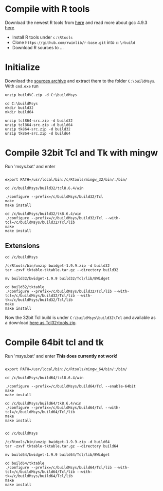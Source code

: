 
# Compile with R tools

Download the newest R tools from
[here](https://cran.r-project.org/bin/windows/Rtools/) and read more
about gcc 4.9.3 [here](https://github.com/rwinlib/r-base#readme).

* Install R tools under `c:\Rtools`
* Clone `https://github.com/rwinlib/r-base.git` into `c:\rbuild`
* Download R sources to ...


# Initialize

Download the [sources archive](buildVC.zip) and extract them to the
folder `C:\buildMsys`. With `cmd.exe` run

~~~
unzip buildVC.zip -d C:\buildMsys

cd C:\buildMsys
mkdir build32
mkdir build64

unzip tcl864-src.zip -d build32
unzip tcl864-src.zip -d build64
unzip tk864-src.zip -d build32
unzip tk864-src.zip -d build64
~~~


# Compile 32bit Tcl and Tk with mingw

Run 'msys.bat' and enter

~~~

export PATH=/usr/local/bin:/c/Rtools/mingw_32/bin/:/bin/

cd /c/buildMsys/build32/tcl8.6.4/win

./configure --prefix=/c/buildMsys/build32/Tcl
make
make install

cd /c/buildMsys/build32/tk8.6.4/win
./configure --prefix=/c/buildMsys/build32/Tcl --with-tcl=/c/buildMsys/build32/Tcl/lib
make
make install
~~~


## Extensions

~~~
cd /c/buildMsys

/c/Rtools/bin/unzip bwidget-1.9.9.zip -d build32
tar -zxvf tktable-tktable.tar.gz --directory build32

mv build32/bwidget-1.9.9 build32/Tcl/lib/BWidget

cd build32/tktable
./configure --prefix=/c/buildMsys/build32/Tcl/lib --with-tcl=/c/buildMsys/build32/Tcl/lib --with-tk=/c/buildMsys/build32/Tcl/lib
make
make install
~~~

Now the 32bit Tcl build is under `C:\buildMsys\build32\Tcl` and
available as a download [here as Tcl32rtools.zip](Tcl32rtools.zip).


# Compile 64bit tcl and tk

Run 'msys.bat' and enter **This does currently not work!**

~~~

export PATH=/usr/local/bin:/c/Rtools/mingw_64/bin/:/bin/

cd /c/buildMsys/build64/tcl8.6.4/win

./configure --prefix=/c/buildMsys/build64/Tcl --enable-64bit
make
make install

cd /c/buildMsys/build64/tk8.6.4/win
./configure --prefix=/c/buildMsys/build64/Tcl --with-tcl=/c/buildMsys/build64/Tcl/lib
make
make install


cd /c/buildMsys

/c/Rtools/bin/unzip bwidget-1.9.9.zip -d build64
tar -zxvf tktable-tktable.tar.gz --directory build64

mv build64/bwidget-1.9.9 build64/Tcl/lib/BWidget

cd build64/tktable
./configure --prefix=/c/buildMsys/build64/Tcl/lib --with-tcl=/c/buildMsys/build64/Tcl/lib --with-tk=/c/buildMsys/build64/Tcl/lib
make
make install

~~~


